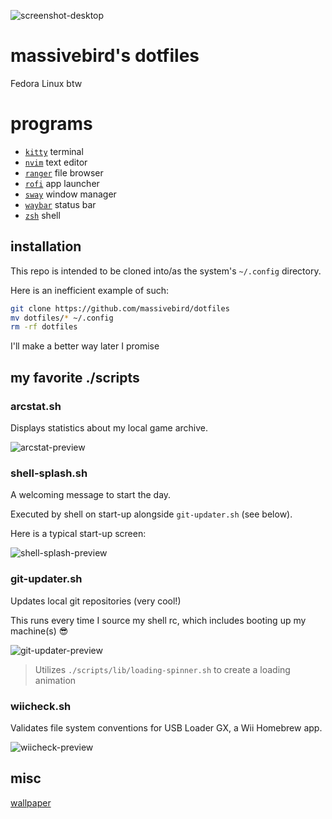 ![screenshot-desktop](https://i.imgur.com/sgvnYrl.png)

# massivebird's dotfiles

Fedora Linux btw

# programs

+ [`kitty`](https://sw.kovidgoyal.net/kitty/) terminal
+ [`nvim`](https://github.com/neovim/neovim) text editor
+ [`ranger`](https://github.com/ranger/ranger) file browser
+ [`rofi`](https://github.com/davatorium/rofi) app launcher
+ [`sway`](https://github.com/swaywm/sway) window manager
+ [`waybar`](https://github.com/Alexays/Waybar) status bar
+ [`zsh`](https://www.zsh.org/) shell

## installation

This repo is intended to be cloned into/as the system's `~/.config` directory.

Here is an inefficient example of such:

```bash
git clone https://github.com/massivebird/dotfiles
mv dotfiles/* ~/.config
rm -rf dotfiles
```

I'll make a better way later I promise

## my favorite ./scripts

### arcstat.sh

Displays statistics about my local game archive.

![arcstat-preview](https://i.imgur.com/6q6SrFS.png)

### shell-splash.sh

A welcoming message to start the day.

Executed by shell on start-up alongside `git-updater.sh` (see below).

Here is a typical start-up screen:

![shell-splash-preview](https://i.imgur.com/tcLmsIB.png)

### git-updater.sh

Updates local git repositories (very cool!)

This runs every time I source my shell rc, which includes booting up my machine(s) 😎

![git-updater-preview](https://i.imgur.com/ulG5AnG.gif)

> Utilizes `./scripts/lib/loading-spinner.sh` to create a loading animation

### wiicheck.sh

Validates file system conventions for USB Loader GX, a Wii Homebrew app.

![wiicheck-preview](https://i.imgur.com/DaCQKue.png)

## misc

[wallpaper](https://unsplash.com/photos/VWEFQ7q9GFw)
